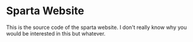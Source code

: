 # Sparta Website

This is the source code of the sparta website.
I don't really know why you would be interested in this but whatever.